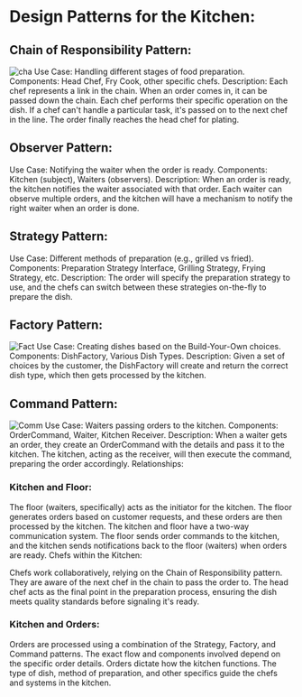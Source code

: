 # Design Patterns for the Kitchen:
## Chain of Responsibility Pattern:
![cha](https://github.com/Motaung80/restaurant-simulator/assets/86393854/043a03c1-d7b6-438a-9437-4feffc2cec6f)
Use Case: Handling different stages of food preparation.
Components: Head Chef, Fry Cook, other specific chefs.
Description: Each chef represents a link in the chain. When an order comes in, it can be passed down the chain. Each chef performs their specific operation on the dish. If a chef can't handle a particular task, it's passed on to the next chef in the line. The order finally reaches the head chef for plating.

## Observer Pattern:

Use Case: Notifying the waiter when the order is ready.
Components: Kitchen (subject), Waiters (observers).
Description: When an order is ready, the kitchen notifies the waiter associated with that order. Each waiter can observe multiple orders, and the kitchen will have a mechanism to notify the right waiter when an order is done.

## Strategy Pattern:

Use Case: Different methods of preparation (e.g., grilled vs fried).
Components: Preparation Strategy Interface, Grilling Strategy, Frying Strategy, etc.
Description: The order will specify the preparation strategy to use, and the chefs can switch between these strategies on-the-fly to prepare the dish.

## Factory Pattern:
![Fact](https://github.com/Motaung80/restaurant-simulator/assets/86393854/5571c4ab-0f05-44c5-b22e-ab9f38e13328)
Use Case: Creating dishes based on the Build-Your-Own choices.
Components: DishFactory, Various Dish Types.
Description: Given a set of choices by the customer, the DishFactory will create and return the correct dish type, which then gets processed by the kitchen.

## Command Pattern:

![Comm](https://github.com/Motaung80/restaurant-simulator/assets/86393854/61bd283b-2e77-4b5b-a125-2b02abd6435c)
Use Case: Waiters passing orders to the kitchen.
Components: OrderCommand, Waiter, Kitchen Receiver.
Description: When a waiter gets an order, they create an OrderCommand with the details and pass it to the kitchen. The kitchen, acting as the receiver, will then execute the command, preparing the order accordingly.
Relationships:

### Kitchen and Floor:

The floor (waiters, specifically) acts as the initiator for the kitchen. The floor generates orders based on customer requests, and these orders are then processed by the kitchen.
The kitchen and floor have a two-way communication system. The floor sends order commands to the kitchen, and the kitchen sends notifications back to the floor (waiters) when orders are ready.
Chefs within the Kitchen:

Chefs work collaboratively, relying on the Chain of Responsibility pattern. They are aware of the next chef in the chain to pass the order to.
The head chef acts as the final point in the preparation process, ensuring the dish meets quality standards before signaling it's ready.

### Kitchen and Orders:

Orders are processed using a combination of the Strategy, Factory, and Command patterns. The exact flow and components involved depend on the specific order details.
Orders dictate how the kitchen functions. The type of dish, method of preparation, and other specifics guide the chefs and systems in the kitchen.
